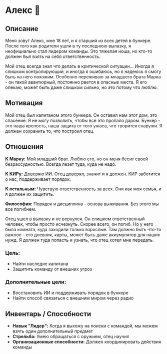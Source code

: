 # Алекс 🔫

## Описание
Меня зовут Алекс, мне 18 лет, и я старший из всех детей в бункере. После того как родители ушли в ту последнюю вылазку, я неофициально стал лидером команды. Это тяжелая ноша, но кто-то должен был взять на себя ответственность.

Мой отец всегда знал что делать в критической ситуации... Иногда я слишком контролирующий, и иногда я ошибаюсь, но я надеюсь я смогу быть на него похожим. Особенно переживаю за младшего брата Марка - он такой авантюрный, постоянно рвется в опасные места. Я его опекаю, может быть даже слишком сильно, но это потому что люблю.

## Мотивация
Мой отец был капитаном этого бункера. Он оставил нам этот дом, это спасение. Я не могу позволить, чтобы все это пропало даром. Бункер - это наша крепость, наша защита от того ужаса, что творится снаружи. Я должен сохранить то, что построил отец.

## Отношения
**К Марку:** Мой младший брат. Люблю его, но он меня бесит своей безрассудностью. Всегда лезет туда, куда не надо.

**К КИРу:** Доверяю ИИ. Отец доверял, значит и я должен. КИР заботится о нас, поддерживает порядок.

**К остальным:** Чувствую ответственность за всех. Они как моя семья, и я должен их защитить.

**Философия:** Порядок и дисциплина - основа выживания. Без этого мы все погибнем.

Отец ушел в вылазку и не вернулся. Он слишком ответственный человек, чтобы просто исчезнуть. Скорее всего, он погиб. Но у него была комната, куда заходили только взрослые. Там должно быть что-то важное - его дневник, карты, может быть даже аккумулятор для наших нужд. Я должен туда попасть и узнать, что отец хотел мне передать.

###  Цель:
- Найти наследие капитана
- Защитить команду от внешних угроз

### Дополнительные цели:
- Восстановить ИИ и поддерживать порядок в бункере
- Найти способ связаться с внешним миром через радио

## Инвентарь / Способности
- **Навык "Лидер":** Когда я выхожу на поиски с командой, мы можем взять один дополнительный предмет
- **Стрельба:** Умею обращаться с оружием, отец научил
- **Организационные способности:** Должен координировать действия команды
